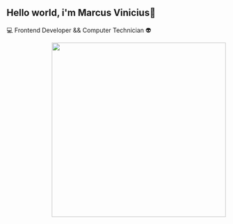 ## Hello world, i'm Marcus Vinicius👋

:computer: Frontend Developer && Computer Technician :alien: 


<img align="right" width="400" height="400"   src="https://img.shields.io/badge/GitHub-100000?style=for-the-badge&logo=github&logoColor=white"/>


<!--
**FERREIRAASGARUK/FERREIRAASGARUK** is a ✨ _special_ ✨ repository because its `README.md` (this file) appears on your GitHub profile.

Here are some ideas to get you started:

- 🔭 I’m currently working on ...
- 🌱 I’m currently learning ...
- 👯 I’m looking to collaborate on ...
- 🤔 I’m looking for help with ...
- 💬 Ask me about ...
- 📫 How to reach me: ...
- 😄 Pronouns: ...
- ⚡ Fun fact: ...
-->
